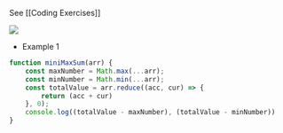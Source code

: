 See [[Coding Exercises]]

**![](https://lh4.googleusercontent.com/n9DS1sYUiESXen-op40Pv2It3v_HruoO8fwldVsqkfQDyxQ1KOEPkd578T2ueVOmjPCGfz2_RhLfKunjUVmBU6P30_NqMsI4mDNt6k-uXA6pilI6V8nBcq-Wn29qxCT-5nekynBtv_SDE9untcPhlcU)**

* Example 1
```js
function miniMaxSum(arr) {
    const maxNumber = Math.max(...arr);
    const minNumber = Math.min(...arr);
    const totalValue = arr.reduce((acc, cur) => {
        return (acc + cur) 
    }, 0);
    console.log((totalValue - maxNumber), (totalValue - minNumber))
}
```